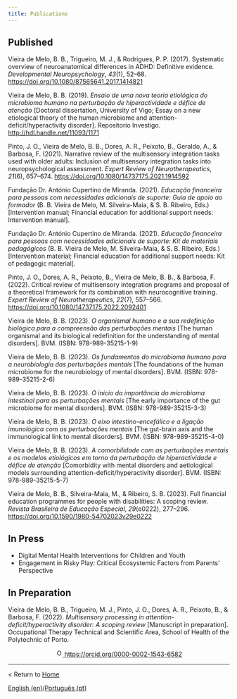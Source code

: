 ```yaml
---
title: Publications
---
```


## Published

Vieira de Melo, B. B., Trigueiro, M. J., & Rodrigues, P. P. (2017). Systematic overview of neuroanatomical differences in ADHD: Definitive evidence. _Developmental Neuropsychology_, _43_(1), 52–68. <https://doi.org/10.1080/87565641.2017.1414821>

Vieira de Melo, B. B. (2019). _Ensaio de uma nova teoria etiológica do microbioma humano na perturbação de hiperactividade e défice de atenção_ [Doctoral dissertation, University of Vigo; Essay on a new etiological theory of the human microbiome and attention-deficit/hyperactivity disorder]. Repositorio Investigo. <http://hdl.handle.net/11093/1171>

Pinto, J. O., Vieira de Melo, B. B., Dores, A. R., Peixoto, B., Geraldo, A., & Barbosa, F. (2021). Narrative review of the multisensory integration tasks used with older adults: Inclusion of multisensory integration tasks into neuropsychological assessment. _Expert Review of Neurotherapeutics_, _21_(6), 657–674. <https://doi.org/10.1080/14737175.2021.1914592>

Fundação Dr. António Cupertino de Miranda. (2021). _Educação financeira para pessoas com necessidades adicionais de suporte: Guia de apoio ao formador_ (B. B. Vieira de Melo, M. Silveira-Maia, & S. B. Ribeiro, Eds.) [Intervention manual; Financial education for additional support needs: Intervention manual].

Fundação Dr. António Cupertino de Miranda. (2021). *Educação financeira para pessoas com necessidades adicionais de suporte: Kit de materiais pedagógicos* (B. B. Vieira de Melo, M. Silveira-Maia, \& S. B. Ribeiro, Eds.) [Intervention material; Financial education for additional support needs: Kit of pedagogic material].

Pinto, J. O., Dores, A. R., Peixoto, B., Vieira de Melo, B. B., & Barbosa, F. (2022). Critical review of multisensory integration programs and proposal of a theoretical framework for its combination with neurocognitive training. _Expert Review of Neurotherapeutics_, _22_(7), 557–566. <https://doi.org/10.1080/14737175.2022.2092401>

Vieira de Melo, B. B. (2023). _O organismal humano e a sua redefinição biológica para a compreensão das perturbações mentais_ [The human organismal and its biological redefinition for the understanding of mental disorders]. BVM. (ISBN: 978-989-35215-1-9)

Vieira de Melo, B. B. (2023). _Os fundamentos do microbioma humano para a neurobiologia das perturbações mentais_ [The foundations of the human microbiome for the neurobiology of mental disorders]. BVM. (ISBN: 978-989-35215-2-6)

Vieira de Melo, B. B. (2023). _O início da importância do microbioma intestinal para as perturbações mentais_ [The early importance of the gut microbiome for mental disorders]. BVM. (ISBN: 978-989-35215-3-3)

Vieira de Melo, B. B. (2023). _O eixo intestino-encefálico e a ligação imunológica com as perturbações mentais_ [The gut-brain axis and the immunological link to mental disorders]. BVM. (ISBN: 978-989-35215-4-0)

Vieira de Melo, B. B. (2023). _A comorbilidade com as perturbações mentais e os modelos etiológicos em torno da perturbação de hiperactividade e défice de atenção_ [Comorbidity with mental disorders and aetiological models surrounding attention-deficit/hyperactivity disorder]. BVM. (ISBN: 978-989-35215-5-7)

Vieira de Melo, B. B., Silveira-Maia, M., & Ribeiro, S. B. (2023). Full financial education programmes for people with disabilities: A scoping review. _Revista Brasileira de Educação Especial_, _29_(e0222), 277–296. <https://doi.org/10.1590/1980-54702023v29e0222>

## In Press

- Digital Mental Health Interventions for Children and Youth
- Engagement in Risky Play: Critical Ecosystemic Factors from Parents’ Perspective

## In Preparation

Vieira de Melo, B. B., Trigueiro, M. J., Pinto, J. O., Dores, A. R., Peixoto, B., & Barbosa, F. (2022). _Multisensory processing in attention-deficit/hyperactivity disorder: A scoping review_ [Manuscript in preparation]. Occupational Therapy Technical and Scientific Area, School of Health of the Polytechnic of Porto.

<p align="center">
<a href="https://orcid.org/0000-0002-1543-6582">
<img alt="ORCID logo" src="https://info.orcid.org/wp-content/uploads/2019/11/orcid_16x16.png" width="16" height="16" />
https://orcid.org/0000-0002-1543-6582
</a>
</p>

---

< Return to [Home](index.md)

[English (en)](publication)/[Português (pt)](publicacoes)
